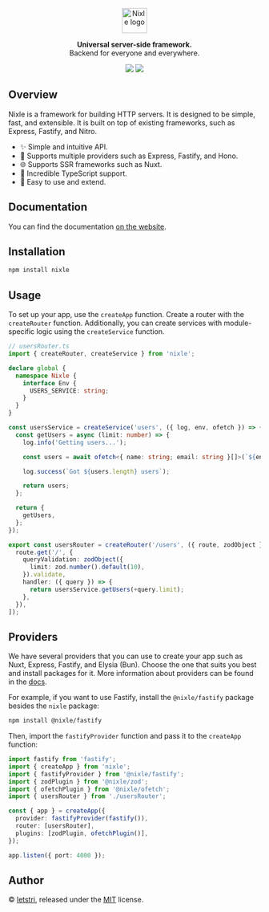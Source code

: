 <p align="center">
  <a href="https://nixle.letstri.dev" target="_blank" rel="noopener noreferrer">
    <img height="50" src="https://nixle.letstri.dev/logo-with-text.svg" alt="Nixle logo">
  </a>
</p>
<p align="center">
  <strong>Universal server-side framework.</strong><br>Backend for everyone and everywhere.
</p>
<p align="center">
  <a href="https://www.npmjs.com/package/nixle"><img src="https://img.shields.io/npm/v/nixle.svg?style=for-the-badge"></a>
  <a href="https://nixle.letstri.dev"><img src="https://img.shields.io/badge/you_want-nixle-blue?style=for-the-badge"></a>
</p>

## Overview

Nixle is a framework for building HTTP servers. It is designed to be simple, fast, and extensible. It is built on top of existing frameworks, such as Express, Fastify, and Nitro.

- ✨ Simple and intuitive API.
- 🚀 Supports multiple providers such as Express, Fastify, and Hono.
- 🌐 Supports SSR frameworks such as Nuxt.
- 💪 Incredible TypeScript support.
- 🎯 Easy to use and extend.

## Documentation

You can find the documentation [on the website](https://nixle.letstri.dev).

## Installation

```bash
npm install nixle
```

## Usage

To set up your app, use the `createApp` function. Create a router with the `createRouter` function. Additionally, you can create services with module-specific logic using the `createService` function.

```ts
// usersRouter.ts
import { createRouter, createService } from 'nixle';

declare global {
  namespace Nixle {
    interface Env {
      USERS_SERVICE: string;
    }
  }
}

const usersService = createService('users', ({ log, env, ofetch }) => {
  const getUsers = async (limit: number) => {
    log.info('Getting users...');

    const users = await ofetch<{ name: string; email: string }[]>(`${env.USERS_SERVICE}/users`);

    log.success(`Got ${users.length} users`);

    return users;
  };

  return {
    getUsers,
  };
});

export const usersRouter = createRouter('/users', ({ route, zodObject }, { usersService }) => [
  route.get('/', {
    queryValidation: zodObject({
      limit: zod.number().default(10),
    }).validate,
    handler: ({ query }) => {
      return usersService.getUsers(+query.limit);
    },
  }),
]);
```

## Providers

We have several providers that you can use to create your app such as Nuxt, Express, Fastify, and Elysia (Bun). Choose the one that suits you best and install packages for it. More information about providers can be found in the [docs](https://nixle.letstri.dev/providers/what.html).

For example, if you want to use Fastify, install the `@nixle/fastify` package besides the `nixle` package:

```bash
npm install @nixle/fastify
```

Then, import the `fastifyProvider` function and pass it to the `createApp` function:

```ts
import fastify from 'fastify';
import { createApp } from 'nixle';
import { fastifyProvider } from '@nixle/fastify';
import { zodPlugin } from '@nixle/zod';
import { ofetchPlugin } from '@nixle/ofetch';
import { usersRouter } from './usersRouter';

const { app } = createApp({
  provider: fastifyProvider(fastify()),
  router: [usersRouter],
  plugins: [zodPlugin, ofetchPlugin()],
});

app.listen({ port: 4000 });
```

## Author

© [letstri](https://letstri.dev), released under the [MIT](https://github.com/letstri/nixle/blob/main/LICENSE) license.
